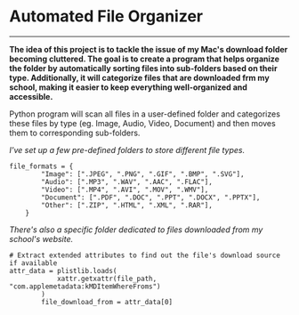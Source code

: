 # Automated File Organizer
---
**The idea of this project is to tackle the issue of my Mac's download folder becoming cluttered. The goal is to create a program that helps organize the folder by automatically sorting files into sub-folders based on their type. Additionally, it will categorize files that are downloaded frm my school, making it easier to keep everything well-organized and accessible.**

Python program will scan all files in a user-defined folder and categorizes these files by type (eg. Image, Audio, Video, Document) and then moves them to corresponding sub-folders.


*I've set up a few pre-defined folders to store different file types.*
```
file_formats = {
        "Image": [".JPEG", ".PNG", ".GIF", ".BMP", ".SVG"],
        "Audio": [".MP3", ".WAV", ".AAC", ".FLAC"],
        "Video": [".MP4", ".AVI", ".MOV", ".WMV"],
        "Document": [".PDF", ".DOC", ".PPT", ".DOCX", ".PPTX"],
        "Other": [".ZIP", ".HTML", ".XML", ".RAR"],
    }
```

*There's also a specific folder dedicated to files downloaded from my school's website.* 
```
# Extract extended attributes to find out the file's download source if available
attr_data = plistlib.loads(
            xattr.getxattr(file_path, "com.applemetadata:kMDItemWhereFroms")
        )
        file_download_from = attr_data[0]
```
